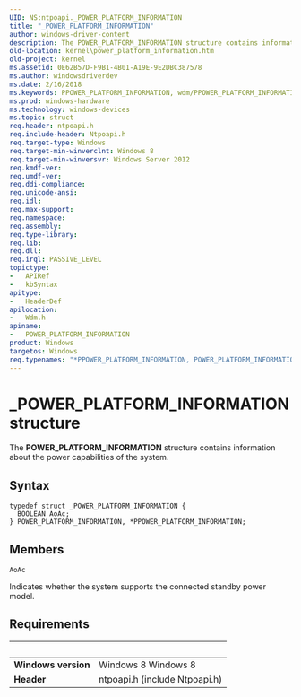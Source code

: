 ```yaml
---
UID: NS:ntpoapi._POWER_PLATFORM_INFORMATION
title: "_POWER_PLATFORM_INFORMATION"
author: windows-driver-content
description: The POWER_PLATFORM_INFORMATION structure contains information about the power capabilities of the system.
old-location: kernel\power_platform_information.htm
old-project: kernel
ms.assetid: 0E62B57D-F9B1-4B01-A19E-9E2DBC387578
ms.author: windowsdriverdev
ms.date: 2/16/2018
ms.keywords: PPOWER_PLATFORM_INFORMATION, wdm/PPOWER_PLATFORM_INFORMATION, POWER_PLATFORM_INFORMATION structure [Kernel-Mode Driver Architecture], _POWER_PLATFORM_INFORMATION, *PPOWER_PLATFORM_INFORMATION, wdm/POWER_PLATFORM_INFORMATION, POWER_PLATFORM_INFORMATION, PPOWER_PLATFORM_INFORMATION structure pointer [Kernel-Mode Driver Architecture], kernel.power_platform_information
ms.prod: windows-hardware
ms.technology: windows-devices
ms.topic: struct
req.header: ntpoapi.h
req.include-header: Ntpoapi.h
req.target-type: Windows
req.target-min-winverclnt: Windows 8
req.target-min-winversvr: Windows Server 2012
req.kmdf-ver: 
req.umdf-ver: 
req.ddi-compliance: 
req.unicode-ansi: 
req.idl: 
req.max-support: 
req.namespace: 
req.assembly: 
req.type-library: 
req.lib: 
req.dll: 
req.irql: PASSIVE_LEVEL
topictype:
-	APIRef
-	kbSyntax
apitype:
-	HeaderDef
apilocation:
-	Wdm.h
apiname:
-	POWER_PLATFORM_INFORMATION
product: Windows
targetos: Windows
req.typenames: "*PPOWER_PLATFORM_INFORMATION, POWER_PLATFORM_INFORMATION"
---
```


# _POWER_PLATFORM_INFORMATION structure
The <b>POWER_PLATFORM_INFORMATION</b> structure contains information about  the power capabilities of the system.

## Syntax
````
typedef struct _POWER_PLATFORM_INFORMATION {
  BOOLEAN AoAc;
} POWER_PLATFORM_INFORMATION, *PPOWER_PLATFORM_INFORMATION;
````

## Members


`AoAc`

Indicates whether the system supports the connected standby power model.


## Requirements
| &nbsp; | &nbsp; |
| ---- |:---- |
| **Windows version** | Windows 8 Windows 8 |
| **Header** | ntpoapi.h (include Ntpoapi.h) |